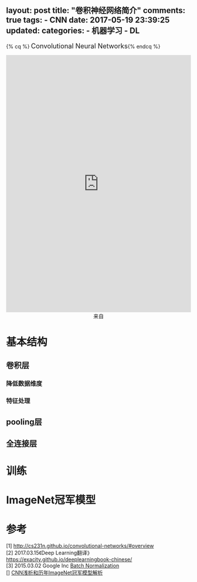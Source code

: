 layout: post
title: "卷积神经网络简介"
comments: true
tags:
	- CNN
date:  2017-05-19 23:39:25
updated: 
categories:
    - 机器学习
    - DL
---


{% cq %} <font size=4>Convolutional Neural Networks</font>{% endcq %}


<iframe src='http://cs231n.github.io/assets/conv-demo/index.html' width='100%' height='700px' style="border:none;">"http://cs231n.github.io/convolutional-networks/#overview"</iframe>
<center>来自<http://cs231n.github.io/convolutional-networks/#overview></center>

# 基本结构

## 卷积层

### 降低数据维度

### 特征处理 

## pooling层

## 全连接层

# 训练

# ImageNet冠军模型


# 参考 
\[1\] <http://cs231n.github.io/convolutional-networks/#overview>   
\[2\] 2017.03.15《Deep Learning翻译》<https://exacity.github.io/deeplearningbook-chinese/>  
\[3\] 2015.03.02 Google Inc [Batch Normalization](https://arxiv.org/pdf/1502.03167.pdf)   
\[\] [CNN浅析和历年ImageNet冠军模型解析](https://mp.weixin.qq.com/s/fhJbE6V7r0nhVU3Vu0EGbw)


